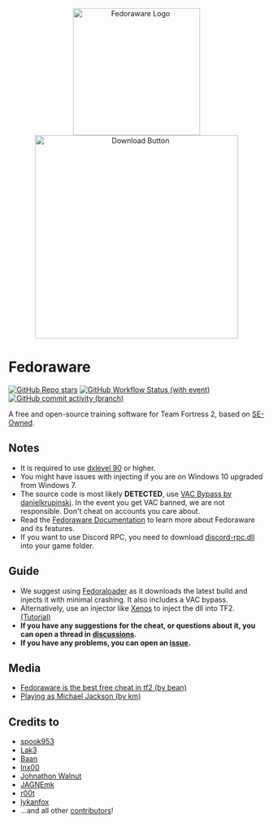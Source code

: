 <p align="center">
  <img src=".github/assets/Logo_Animated.svg" alt="Fedoraware Logo" width="250" align="center">
  <br/>
  <a href="https://nightly.link/Usernamemp44/Fedoraware/workflows/msbuild/main/Fedoraware.zip">
    <img src=".github/assets/download.png" alt="Download Button" width="400" height="auto" align="center">
  </a>
</p>

# Fedoraware

[![GitHub Repo stars](https://img.shields.io/github/stars/Fedoraware/Fedoraware)](/../../stargazers)
[![GitHub Workflow Status (with event)](https://img.shields.io/github/actions/workflow/status/Fedoraware/Fedoraware/msbuild.yml?branch=main)](/../../actions)
[![GitHub commit activity (branch)](https://img.shields.io/github/commit-activity/m/Fedoraware/Fedoraware)](/../../commits/)

A free and open-source training software for Team Fortress 2, based on [SE-Owned](https://www.unknowncheats.me/forum/team-fortress-2-a/436430-seowned-featured-cheat.html).

## Notes

- It is required to use [dxlevel 90](https://docs.mastercomfig.com/latest/customization/launch_options/?h=#dxlevel-launch-options) or higher.
- You might have issues with injecting if you are on Windows 10 upgraded from Windows 7.
- The source code is most likely **DETECTED**, use [VAC Bypass by danielkrupinski](https://github.com/Fedoraware/VAC-Bypass-Loader/releases/tag/Release). In the event you get VAC banned, we are not responsible. Don't cheat on accounts you care about.
- Read the [Fedoraware Documentation](https://fedoraware.github.io/Docs/) to learn more about Fedoraware and its features.
- If you want to use Discord RPC, you need to download [discord-rpc.dll](https://github.com/Fedoraware/discord-rpc/releases/latest/) into your game folder.

## Guide

- We suggest using [Fedoraloader](https://github.com/Fedoraware/Fedoraloader/releases) as it downloads the latest build and injects it with minimal crashing. It also includes a VAC bypass.
- Alternatively, use an injector like [Xenos](https://github.com/DarthTon/Xenos/releases) to inject the dll into TF2. [(Tutorial)](https://www.youtube.com/watch?v=PT3kVA053IY)
- **If you have any suggestions for the cheat, or questions about it, you can open a thread in [discussions](https://github.com/Fedoraware/Fedoraware/discussions).**
- **If you have any problems, you can open an [issue](https://github.com/Fedoraware/Fedoraware/issues).**

## Media

- [Fedoraware is the best free cheat in tf2 (by bean)](https://www.youtube.com/watch?v=FyeaMghYZL0)
- [Playing as Michael Jackson (by km)](https://www.youtube.com/watch?v=cVD3BBEMNPo)

## Credits to

- [spook953](https://github.com/spook953)
- [Lak3](https://github.com/Lak3)
- [Baan](https://github.com/xxmyn)
- [lnx00](https://github.com/lnx00)
- [Johnathon Walnut](https://github.com/johnathon-walnut)
- [JAGNEmk](https://github.com/JAGNEmk)
- [r00t](https://github.com/l-r00t-l)
- [lykanfox](https://github.com/lykanfox)
- ...and all other [contributors](/../../graphs/contributors)!
